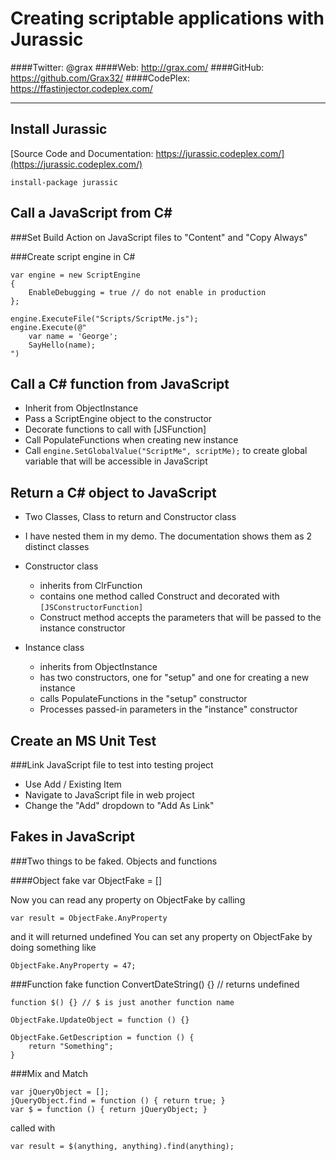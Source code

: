 ﻿# Creating scriptable applications with Jurassic
####Twitter: @grax
####Web: http://grax.com/ 
####GitHub: https://github.com/Grax32/
####CodePlex: https://ffastinjector.codeplex.com/

---
## Install Jurassic

[Source Code and Documentation: https://jurassic.codeplex.com/](https://jurassic.codeplex.com/)

`install-package jurassic`

## Call a JavaScript from C# 

###Set Build Action on JavaScript files to "Content" and "Copy Always"

###Create script engine in C# 

    var engine = new ScriptEngine
    {
        EnableDebugging = true // do not enable in production
    };

    engine.ExecuteFile("Scripts/ScriptMe.js");
    engine.Execute(@"
        var name = 'George';
        SayHello(name);
    ")

## Call a C# function from JavaScript

* Inherit from ObjectInstance
* Pass a ScriptEngine object to the constructor
* Decorate functions to call with [JSFunction]
* Call PopulateFunctions when creating new instance
* Call `engine.SetGlobalValue("ScriptMe", scriptMe);` to create global variable that will be accessible in JavaScript

## Return a C# object to JavaScript

* Two Classes, Class to return and Constructor class
* I have nested them in my demo.  The documentation shows them as 2 distinct classes
* Constructor class
    - inherits from ClrFunction
    - contains one method called Construct and decorated with `[JSConstructorFunction]`
    - Construct method accepts the parameters that will be passed to the instance constructor

* Instance class
    - inherits from ObjectInstance
    - has two constructors, one for "setup" and one for creating a new instance
    - calls PopulateFunctions in the "setup" constructor
    - Processes passed-in parameters in the "instance" constructor

## Create an MS Unit Test

###Link JavaScript file to test into testing project

* Use Add / Existing Item
* Navigate to JavaScript file in web project
* Change the "Add" dropdown to "Add As Link"

## Fakes in JavaScript

###Two things to be faked.  Objects and functions

####Object fake 
    var ObjectFake = []

Now you can read any property on ObjectFake by calling

    var result = ObjectFake.AnyProperty

and it will returned undefined
You can set any property on ObjectFake by doing something like

    ObjectFake.AnyProperty = 47;

###Function fake
    function ConvertDateString() {} // returns undefined

    function $() {} // $ is just another function name

    ObjectFake.UpdateObject = function () {}

    ObjectFake.GetDescription = function () {
        return "Something"; 
    }

###Mix and Match

    var jQueryObject = [];
    jQueryObject.find = function () { return true; }
    var $ = function () { return jQueryObject; }

called with

    var result = $(anything, anything).find(anything);

